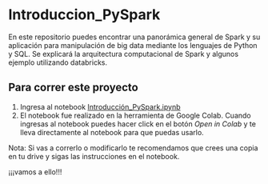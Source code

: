 # Introduccion_PySpark

En este repositorio puedes encontrar una panorámica general de Spark y su aplicación para manipulación de big data mediante los lenguajes de Python y SQL. Se explicará la arquitectura computacional de Spark y algunos ejemplo utilizando databricks.

## Para correr este proyecto

1. Ingresa al notebook [Introducción_PySpark.ipynb](https://github.com/valearizag/Introduccion_PySpark/blob/main/Introducci%C3%B3n_PySpark.ipynb)
2. El notebook fue realizado en la herramienta de Google Colab. Cuando ingresas al notebook puedes hacer click en el botón *Open in Colab* y te lleva directamente al notebook para que puedas usarlo.

Nota: Si vas a correrlo o modificarlo te recomendamos que crees una copia en tu drive y sigas las instrucciones en el notebook.

¡¡¡vamos a ello!!!